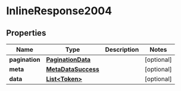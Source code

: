 

# InlineResponse2004

## Properties

Name | Type | Description | Notes
------------ | ------------- | ------------- | -------------
**pagination** | [**PaginationData**](PaginationData.md) |  |  [optional]
**meta** | [**MetaDataSuccess**](MetaDataSuccess.md) |  |  [optional]
**data** | [**List&lt;Token&gt;**](Token.md) |  |  [optional]



